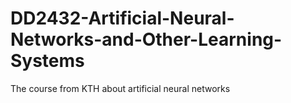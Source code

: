 # DD2432-Artificial-Neural-Networks-and-Other-Learning-Systems
The course from KTH about artificial neural networks

